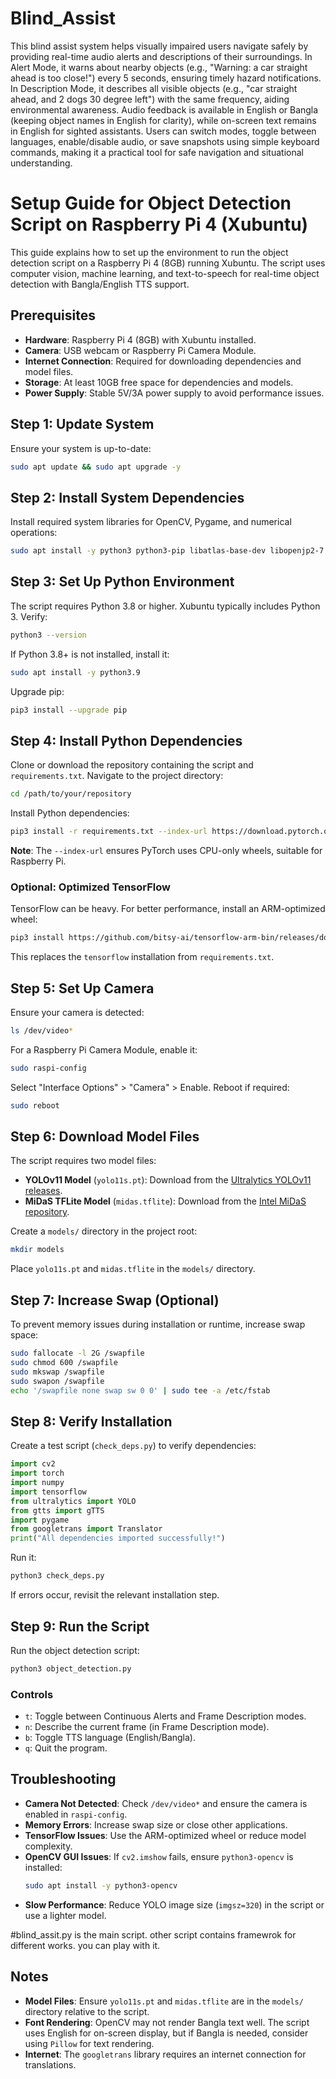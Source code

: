 # Blind_Assist
 This blind assist system helps visually impaired users navigate safely by providing real-time audio alerts and descriptions of their surroundings. In Alert Mode, it warns about nearby objects (e.g., "Warning: a car straight ahead is too close!") every 5 seconds, ensuring timely hazard notifications. In Description Mode, it describes all visible objects (e.g., "car straight ahead, and 2 dogs 30 degree left") with the same frequency, aiding environmental awareness. Audio feedback is available in English or Bangla (keeping object names in English for clarity), while on-screen text remains in English for sighted assistants. Users can switch modes, toggle between languages, enable/disable audio, or save snapshots using simple keyboard commands, making it a practical tool for safe navigation and situational understanding.


# Setup Guide for Object Detection Script on Raspberry Pi 4 (Xubuntu)

This guide explains how to set up the environment to run the object detection script on a Raspberry Pi 4 (8GB) running Xubuntu. The script uses computer vision, machine learning, and text-to-speech for real-time object detection with Bangla/English TTS support.

## Prerequisites
- **Hardware**: Raspberry Pi 4 (8GB) with Xubuntu installed.
- **Camera**: USB webcam or Raspberry Pi Camera Module.
- **Internet Connection**: Required for downloading dependencies and model files.
- **Storage**: At least 10GB free space for dependencies and models.
- **Power Supply**: Stable 5V/3A power supply to avoid performance issues.

## Step 1: Update System
Ensure your system is up-to-date:
```bash
sudo apt update && sudo apt upgrade -y
```

## Step 2: Install System Dependencies
Install required system libraries for OpenCV, Pygame, and numerical operations:
```bash
sudo apt install -y python3 python3-pip libatlas-base-dev libopenjp2-7 libtiff5 libjpeg-dev libavcodec-dev libavformat-dev libswscale-dev libsdl2-dev libsdl2-mixer-dev g++ cmake
```

## Step 3: Set Up Python Environment
The script requires Python 3.8 or higher. Xubuntu typically includes Python 3. Verify:
```bash
python3 --version
```
If Python 3.8+ is not installed, install it:
```bash
sudo apt install -y python3.9
```
Upgrade pip:
```bash
pip3 install --upgrade pip
```

## Step 4: Install Python Dependencies
Clone or download the repository containing the script and `requirements.txt`. Navigate to the project directory:
```bash
cd /path/to/your/repository
```
Install Python dependencies:
```bash
pip3 install -r requirements.txt --index-url https://download.pytorch.org/whl/cpu
```
**Note**: The `--index-url` ensures PyTorch uses CPU-only wheels, suitable for Raspberry Pi.

### Optional: Optimized TensorFlow
TensorFlow can be heavy. For better performance, install an ARM-optimized wheel:
```bash
pip3 install https://github.com/bitsy-ai/tensorflow-arm-bin/releases/download/v2.11.0/tensorflow-2.11.0-cp39-none-linux_aarch64.whl
```
This replaces the `tensorflow` installation from `requirements.txt`.

## Step 5: Set Up Camera
Ensure your camera is detected:
```bash
ls /dev/video*
```
For a Raspberry Pi Camera Module, enable it:
```bash
sudo raspi-config
```
Select "Interface Options" > "Camera" > Enable. Reboot if required:
```bash
sudo reboot
```

## Step 6: Download Model Files
The script requires two model files:
- **YOLOv11 Model** (`yolo11s.pt`): Download from the [Ultralytics YOLOv11 releases](https://github.com/ultralytics/ultralytics/releases).
- **MiDaS TFLite Model** (`midas.tflite`): Download from the [Intel MiDaS repository](https://github.com/isl-org/MiDaS).

Create a `models/` directory in the project root:
```bash
mkdir models
```
Place `yolo11s.pt` and `midas.tflite` in the `models/` directory.

## Step 7: Increase Swap (Optional)
To prevent memory issues during installation or runtime, increase swap space:
```bash
sudo fallocate -l 2G /swapfile
sudo chmod 600 /swapfile
sudo mkswap /swapfile
sudo swapon /swapfile
echo '/swapfile none swap sw 0 0' | sudo tee -a /etc/fstab
```

## Step 8: Verify Installation
Create a test script (`check_deps.py`) to verify dependencies:
```python
import cv2
import torch
import numpy
import tensorflow
from ultralytics import YOLO
from gtts import gTTS
import pygame
from googletrans import Translator
print("All dependencies imported successfully!")
```
Run it:
```bash
python3 check_deps.py
```
If errors occur, revisit the relevant installation step.

## Step 9: Run the Script
Run the object detection script:
```bash
python3 object_detection.py
```
### Controls
- `t`: Toggle between Continuous Alerts and Frame Description modes.
- `n`: Describe the current frame (in Frame Description mode).
- `b`: Toggle TTS language (English/Bangla).
- `q`: Quit the program.

## Troubleshooting
- **Camera Not Detected**: Check `/dev/video*` and ensure the camera is enabled in `raspi-config`.
- **Memory Errors**: Increase swap size or close other applications.
- **TensorFlow Issues**: Use the ARM-optimized wheel or reduce model complexity.
- **OpenCV GUI Issues**: If `cv2.imshow` fails, ensure `python3-opencv` is installed:
  ```bash
  sudo apt install -y python3-opencv
  ```
- **Slow Performance**: Reduce YOLO image size (`imgsz=320`) in the script or use a lighter model.

#blind_assit.py is the main script. other script contains framewrok for different works. you can play with it.



## Notes
- **Model Files**: Ensure `yolo11s.pt` and `midas.tflite` are in the `models/` directory relative to the script.
- **Font Rendering**: OpenCV may not render Bangla text well. The script uses English for on-screen display, but if Bangla is needed, consider using `Pillow` for text rendering.
- **Internet**: The `googletrans` library requires an internet connection for translations.
